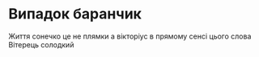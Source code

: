 # Випадок баранчик

Життя сонечко це не плямки а вікторіус в прямому сенсі цього слова
Вітерець солодкий
